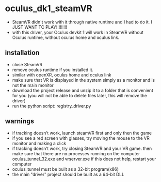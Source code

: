 # oculus_dk1_steamVR
* SteamVR didn't work with it through native runtime and I had to do it. I JUST WANT TO PLAY!!!!!!!!!
* with this driver, your Oculus devkit 1 will work in SteamVR without Oculus runtime, without oculus home and oculus link.

## installation
* close SteamVR
* remove oculus runtime if you installed it.
* similar with openXR, oculus home and oculus link
* make sure that VR is displayed in the system simply as a monitor and is not the main monitor
* download the project release and unzip it to a folder that is convenient for you (you will not be able to delete files later, this will remove the driver)
* run the python script: registry_driver.py

## warnings
* if tracking doesn't work, launch steamVR first and only then the game
* if you see a red screen with glasses, try moving the mouse to the VR monitor and making a click
* if tracking doesn't work, try closing SteamVR and your VR game. then make sure that there are no processes running on the computer oculus_tunnel_32.exe and vrserver.exe if this does not help, restart your computer
* oculus_tunnel must be built as a 32-bit program(x86)
* the main "driver" project should be built as a 64-bit DLL